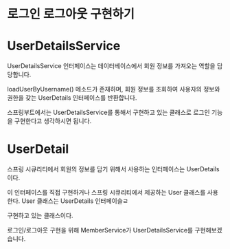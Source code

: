 로그인 로그아웃 구현하기
===


UserDetailsService
===

UserDetailsService 인터페이스는 데이터베이스에서 회원 정보를 가져오는 역할을 담당합니다.

loadUserByUsername() 메소드가 존재하며, 회원 정보를 조회하여 사용자의 정보와 권한을 갖는 UserDetails 인터페이스를 반환합니다.

스프링부트에서는 UserDetailsService를 통해서 구현하고 있는 클래스로 로그인 기능을 구현한다고 생각하시면 됩니다.

UserDetail
===

스프링 시큐리티에서 회원의 정보를 담기 위해서 사용하는 인터페이스는 UserDetails 이다.

이 인터페이스를 직접 구현하거나 스프링 시큐리티에서 제공하는 User 클래스를 사용한다. User 클래스는 UserDetails 인터페이슬ㄹ

구현하고 있는 클래스이다.

로그인/로그아웃 구현을 위해 MemberService가 UserDetailsService를 구현해보겠습니다.

